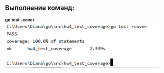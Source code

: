 ## Выполнение команд:  

**go test -cover**  
![pic2](https://raw.githubusercontent.com/DianaMoriarty/coursera_go/master/week4/go%20test%20-cover.png)
